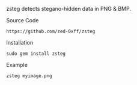 zsteg detects stegano-hidden data in PNG & BMP.

Source Code

	https://github.com/zed-0xff/zsteg


Installation

	sudo gem install zsteg


Example

	zsteg myimage.png

